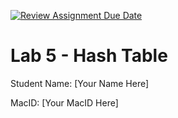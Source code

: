 [![Review Assignment Due Date](https://classroom.github.com/assets/deadline-readme-button-24ddc0f5d75046c5622901739e7c5dd533143b0c8e959d652212380cedb1ea36.svg)](https://classroom.github.com/a/U8Bd4qRw)
# Lab 5 - Hash Table

Student Name: [Your Name Here]

MacID: [Your MacID Here]
